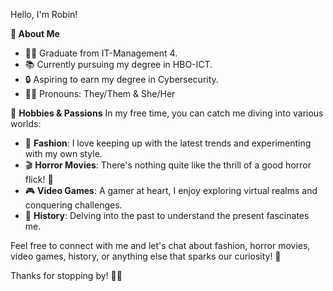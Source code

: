Hello, I'm Robin!

**🌟 About Me**

- 👨‍🎓 Graduate from IT-Management 4.
- 📚 Currently pursuing my degree in HBO-ICT.
- 🔒 Aspiring to earn my degree in Cybersecurity.
- 🏳️‍🌈 Pronouns: They/Them & She/Her

🌈 **Hobbies & Passions**
In my free time, you can catch me diving into various worlds:

* 👗 **Fashion**: I love keeping up with the latest trends and experimenting with my own style.
* 🎬 **Horror Movies**: There's nothing quite like the thrill of a good horror flick! 🍿
* 🎮 **Video Games**: A gamer at heart, I enjoy exploring virtual realms and conquering challenges.
* 📜 **History**: Delving into the past to understand the present fascinates me.

Feel free to connect with me and let's chat about fashion, horror movies, video games, history, or anything else that sparks our curiosity! 🤝

Thanks for stopping by! 👋😊


<!---
MoonlightRobin/MoonlightRobin is a ✨ special ✨ repository because its `README.md` (this file) appears on your GitHub profile.
You can click the Preview link to take a look at your changes.
--->
